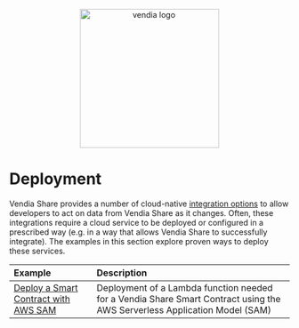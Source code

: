 <p align="center">
  <a href="https://vendia.net/">
    <img src="https://share.vendia.net/logo.svg" alt="vendia logo" width="250px">
  </a>
</p>

# Deployment
Vendia Share provides a number of cloud-native [integration options](https://www.vendia.net/docs/share/integrations) to allow developers to act on data from Vendia Share as it changes.  Often, these integrations require a cloud service to be deployed or configured in a prescribed way (e.g. in a way that allows Vendia Share to successfully integrate).  The examples in this section explore proven ways to deploy these services.

| Example | Description |
|:---------|:---------|
| [Deploy a Smart Contract with AWS SAM](smart-contracts-with-sam/README.md) | Deployment of a Lambda function needed for a Vendia Share Smart Contract using the AWS Serverless Application Model (SAM) |
